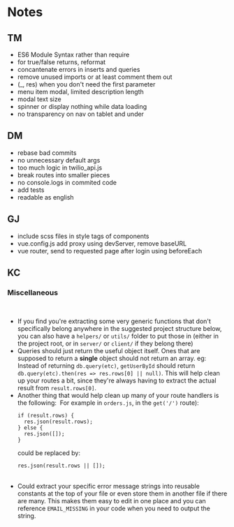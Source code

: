 # Notes

## TM

- ES6 Module Syntax rather than require
- for true/false returns, reformat
- concantenate errors in inserts and queries
- remove unused imports or at least comment them out
- (\_, res) when you don't need the first parameter
- menu item modal, limited description length
- modal text size
- spinner or display nothing while data loading
- no transparency on nav on tablet and under

## DM

- rebase bad commits
- no unnecessary default args
- too much logic in twilio_api.js
- break routes into smaller pieces
- no console.logs in commited code
- add tests
- readable as english

## GJ

- include scss files in style tags of components
- vue.config.js add proxy using devServer, remove baseURL
- vue router, send to requested page after login using beforeEach

## KC

### Miscellaneous

​

- If you find you're extracting some very generic functions that don't specifically belong anywhere in the suggested project structure below, you can also have a `helpers/` or `utils/` folder to put those in (either in the project root, or in `server/` or `client/` if they belong there)
  ​
- Queries should just return the useful object itself. Ones that are supposed to return a **single** object should not return an array. eg: Instead of returning `db.query(etc)`, `getUserById` should return `db.query(etc).then(res => res.rows[0] || null)`. This will help clean up your routes a bit, since they're always having to extract the actual result from `result.rows[0]`.
  ​
- Another thing that would help clean up many of your route handlers is the following:
  ​
  For example in `orders.js`, in the `get('/')` route):
  ```
  if (result.rows) {
    res.json(result.rows);
  } else {
    res.json([]);
  }
  ```
  ​
  could be replaced by:
  ```
  res.json(result.rows || []);
  ```
  ​
- Could extract your specific error message strings into reusable constants at the top of your file or even store them in another file if there are many. This makes them easy to edit in one place and you can reference `EMAIL_MISSING` in your code when you need to output the string.
